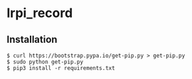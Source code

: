 # lrpi_record

## Installation

```
$ curl https://bootstrap.pypa.io/get-pip.py > get-pip.py
$ sudo python get-pip.py
$ pip3 install -r requirements.txt
```
